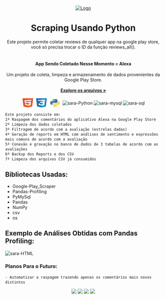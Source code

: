 <!-- PROJECT LOGO -->
<br />
<div align="center">
  <a href="https://github.com/saractavares/scraping-python-google-play-scraper">
   <img src="https://github.com/saractavares/scraping-python-google-play-scraper/blob/main/readme/logo-scrap.png?raw=true" alt="Logo" width="150" height="150">
  </a>

  <h1 align="center">Scraping Usando Python</h1>
 Este projeto permite coletar reviews de qualquer app na google play store, você só precisa trocar o ID da função reviews_all().
  <br></br>
  <p align="center">
  <h4>App Sendo Coletado Nesse Momento = Alexa </h4>
    Um projeto de coleta, limpeza e armazenamento de dados provenientes da Google Play Store.
    <br></br>
    <a href="https://github.com/saractavares/scraping-python-google-play-scraper"><strong>Explore os arquivos »</strong></a>
    <br></br>
    <div style="display: inline_block">
     <img align="center" alt="sara-HTML" height="30" width="40" src="https://raw.githubusercontent.com/devicons/devicon/master/icons/html5/html5-original.svg">
     <img align="center" alt="sara-CSS" height="30" width="40" src="https://raw.githubusercontent.com/devicons/devicon/master/icons/css3/css3-original.svg">
     <img align="center" alt="sara-Python" height="30" width="40" src="https://raw.githubusercontent.com/devicons/devicon/master/icons/python/python-original.svg">
     <img align="center" alt="sara-Python" height="30" width="40" src="https://jupyter.org/assets/main-logo.svg">
     <img align="center" alt="sara-mysql" height="30" width="30" src="https://labs.mysql.com/common/logos/mysql-logo.svg?v2">
     <img align="center" alt="sara-sql" height="30" width="30" src="https://upload.wikimedia.org/wikipedia/commons/thumb/8/87/Sql_data_base_with_logo.png/800px-Sql_data_base_with_logo.png">
    </div>
  </p>
</div>



```
Este projeto consiste em:
1º Raspagem dos comentários do aplicativo Alexa na Google Play Store
2º Limpeza dos dados coletados
3º Filtragem de acordo com a avaliação (estrelas dadas)
4º Geração de reports em HTML com análises de sentimento e expressões mais comuns de acordo com a avaliação 
5º Conexão e gravação no banco de dados de 3 tabelas de acordo com as avaliações
6º Backup dos Reports e dos CSV
7º Limpeza dos arquivos CSV já consumidos
```

## Bibliotecas Usadas:

- Google-Play_Scraper
- Pandas-Profiling
- PyMySql
- Pandas
- NumPy
- csv
- os

## Exemplo de Análises Obtidas com Pandas Profiling:
<div style="display: inline_block">
     <img align="center" alt="sara-HTML" src="https://github.com/saractavares/scraping-python-google-play-scraper/blob/main/readme/aval_positivas.png?raw=true">
</div>

### Planos Para o Futuro:
```
- Automatizar a raspagem trazendo apenas os comentários mais novos distintos
```
<div align=center> 
  <a href="https://instagram.com/dadososfatos/" target="_blank"><img src="https://img.shields.io/badge/-Instagram-%23E4405F?style=for-the-badge&logo=instagram&logoColor=white" target="_blank"></a>
  <a href = "mailto: sara27082011@gmail.com"><img src="https://img.shields.io/badge/-Gmail-%23333?style=for-the-badge&logo=gmail&logoColor=white" target="_blank"></a>
  <a href="https://www.linkedin.com/in/saractavares" target="_blank"><img src="https://img.shields.io/badge/-LinkedIn-%230077B5?style=for-the-badge&logo=linkedin&logoColor=white" target="_blank"></a>
  <a href="https://saractavares.github.io/" target="_blank"><img src="https://img.shields.io/badge/-Portifolio-%d31717?style=for-the-badge&logo=portifolio&logoColor=<d31717>" target="_blank"></a>
</div>
